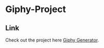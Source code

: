 # Giphy-Project

## Link 
Check out the project here [Giphy Generator](https://drausch84.github.io/Giphy-Project/).
